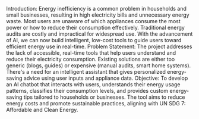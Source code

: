 Introduction:
Energy inefficiency is a common problem in households and small businesses, resulting in high
electricity bills and unnecessary energy waste. Most users are unaware of which appliances
consume the most power or how to reduce their consumption effectively. Traditional energy audits
are costly and impractical for widespread use. With the advancement of AI, we can now build
intelligent, low-cost tools to guide users toward efficient energy use in real-time.
Problem Statement:
The project addresses the lack of accessible, real-time tools that help users understand and reduce
their electricity consumption. Existing solutions are either too generic (blogs, guides) or expensive
(manual audits, smart home systems). There's a need for an intelligent assistant that gives
personalized energy-saving advice using user inputs and appliance data.
Objective:
To develop an AI chatbot that interacts with users, understands their energy usage patterns,
classifies their consumption levels, and provides custom energy-saving tips tailored to
households or businesses. The tool aims to reduce energy costs and promote sustainable practices,
aligning with UN SDG 7: Affordable and Clean Energy.

